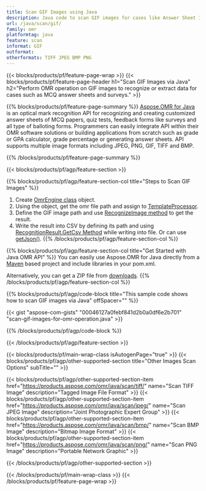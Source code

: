 ```yaml
---
title: Scan GIF Images using Java
description: Java code to scan GIF images for cases like Answer Sheet Images or MCQ Answer Sheets 
url: /java/scan/gif/
family: omr
platformtag: java
feature: scan
informat: GIF
outformat:
otherformats: TIFF JPEG BMP PNG
---
```

{{< blocks/products/pf/feature-page-wrap >}}
{{< blocks/products/pf/feature-page-header h1="Scan GIF Images via Java" h2="Perform OMR operation on GIF images to recognize or extract data for cases such as MCQ answer sheets and surveys." >}}

{{% blocks/products/pf/feature-page-summary %}}
[Aspose.OMR for Java](https://products.aspose.com/omr/java/) is an optical mark recognition API for recognizing and creating customized answer sheets of MCQ papers, quiz tests, feedback forms like surveys and all type of balloting forms. Programmers can easily integrate API within their OMR software solutions or building applications from scratch such as grade or GPA calculator, grade percentage or generating answer sheets. API supports multiple image formats including JPEG, PNG, GIF, TIFF and BMP.

{{% /blocks/products/pf/feature-page-summary  %}}

{{< blocks/products/pf/agp/feature-section >}}

{{% blocks/products/pf/agp/feature-section-col title="Steps to Scan GIF Images" %}}
1. Create [OmrEngine class](https://apireference.aspose.com/java/omr/com.aspose.omr/OmrEngine) object.
2. Using the object, get the omr file path and assign to [TemplateProcessor](https://apireference.aspose.com/java/omr/com.aspose.omr/TemplateProcessor).
3. Define the GIF image path and use [RecognizeImage method](https://apireference.aspose.com/java/omr/com.aspose.omr/TemplateProcessor#recognizeImage-java.lang.String-) to get the result.
4. Write the result into CSV by defining its path and using [RecognitionResult.GetCsv Method](https://apireference.aspose.com/omr/java/com.aspose.omr/RecognitionResult#getCsv--) while writing into file. Or can use [getJson()](https://apireference.aspose.com/omr/java/com.aspose.omr/RecognitionResult#getJson--).
{{% /blocks/products/pf/agp/feature-section-col %}}

{{% blocks/products/pf/agp/feature-section-col title="Get Started with Java OMR API" %}}
You can easily use Aspose.OMR for Java directly from a [Maven](https://repository.aspose.com/webapp/#/artifacts/browse/tree/General/repo/com/aspose/aspose-omr) based project and include libraries in your pom.xml.

Alternatively, you can get a ZIP file from [downloads](https://downloads.aspose.com/total/java).
{{% /blocks/products/pf/agp/feature-section-col %}}

{{% blocks/products/pf/agp/code-block title="This sample code shows how to scan GIF images via Java" offSpacer="" %}}

{{< gist "aspose-com-gists" "00046127a0febf841d2b0a0df6e2b701" "scan-gif-images-for-omr-operation.java" >}}

{{% /blocks/products/pf/agp/code-block %}}

{{< /blocks/products/pf/agp/feature-section >}}

{{< blocks/products/pf/main-wrap-class isAutogenPage="true" >}}
{{< blocks/products/pf/agp/other-supported-section title="Other Images Scan Options" subTitle="" >}}

{{< blocks/products/pf/agp/other-supported-section-item href="https://products.aspose.com/omr/java/scan/tiff/" name="Scan TIFF Image" description="Tagged Image File Format" >}}
{{< blocks/products/pf/agp/other-supported-section-item href="https://products.aspose.com/omr/java/scan/jpeg/" name="Scan JPEG Image" description="Joint Photographic Expert Group" >}}
{{< blocks/products/pf/agp/other-supported-section-item href="https://products.aspose.com/omr/java/scan/bmp/" name="Scan BMP Image" description="Bitmap Image Format" >}}
{{< blocks/products/pf/agp/other-supported-section-item href="https://products.aspose.com/omr/java/scan/png/" name="Scan PNG Image" description="Portable Network Graphic" >}}

{{< /blocks/products/pf/agp/other-supported-section >}}

{{< /blocks/products/pf/main-wrap-class >}}
{{< /blocks/products/pf/feature-page-wrap >}}